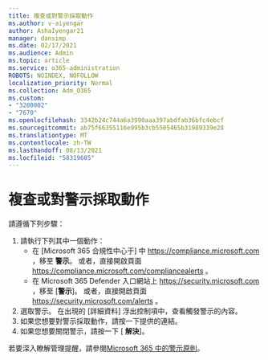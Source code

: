 ```yaml
---
title: 複查或對警示採取動作
ms.author: v-aiyengar
author: AshaIyengar21
manager: dansimp
ms.date: 02/17/2021
ms.audience: Admin
ms.topic: article
ms.service: o365-administration
ROBOTS: NOINDEX, NOFOLLOW
localization_priority: Normal
ms.collection: Adm_O365
ms.custom:
- "3200002"
- "7670"
ms.openlocfilehash: 3342b24c744a6a3990aaa397abdfab36bfc4ebcf
ms.sourcegitcommit: ab75f66355116e995b3cb5505465b31989339e28
ms.translationtype: MT
ms.contentlocale: zh-TW
ms.lasthandoff: 08/13/2021
ms.locfileid: "58319685"
---
```

# <a name="review-or-act-on-an-alert"></a>複查或對警示採取動作

請遵循下列步驟：

1. 請執行下列其中一個動作：
   - 在 [Microsoft 365 合規性中心于] 中 <https://compliance.microsoft.com> ，移至 **警示**。 或者，直接開啟頁面 <https://compliance.microsoft.com/compliancealerts> 。
   - 在 Microsoft 365 Defender 入口網站上 <https://security.microsoft.com> ，移至 [**警示**]。 或者，直接開啟頁面 <https://security.microsoft.com/alerts> 。
2. 選取警示。 在出現的 [詳細資料] 浮出控制項中，查看觸發警示的內容。
3. 如果您想要對警示採取動作，請按一下提供的連結。
4. 如果您想要關閉警示，請按一下 [ **解決**]。

若要深入瞭解管理提醒，請參閱[Microsoft 365 中的警示原則](https://docs.microsoft.com/microsoft-365/compliance/alert-policies)。

